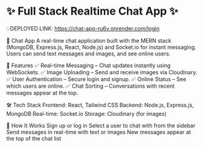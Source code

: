 # ✨ Full Stack Realtime Chat App ✨

💡DEPLOYED LINK: https://chat-app-ru6v.onrender.com/login

📩 Chat App
A real-time chat application built with the MERN stack (MongoDB, Express.js, React, Node.js) and Socket.io for instant messaging. Users can send text messages and images, and see online users.

🚀 Features
✅ Real-time Messaging – Chat updates instantly using WebSockets.
✅ Image Uploading – Send and receive images via Cloudinary.
✅ User Authentication – Secure login and signup.
✅ Online Status – See which users are online.
✅ Chat Sorting – Conversations with recent messages appear at the top.

🛠 Tech Stack
Frontend: React, Tailwind CSS
Backend: Node.js, Express.js, MongoDB
Real-time: Socket.io
Storage: Cloudinary (for images)

🎯 How It Works
Sign up or log in
Select a user to chat with from the sidebar
Send messages in real-time with text or images
New messages appear at the top of the chat list
